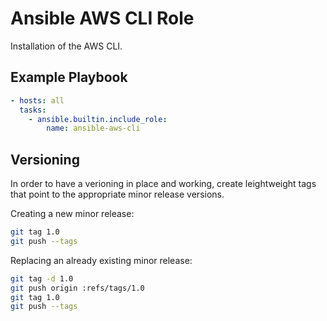 Ansible AWS CLI Role
====================

Installation of the AWS CLI.

## Example Playbook

```yaml
- hosts: all
  tasks:
    - ansible.builtin.include_role:
        name: ansible-aws-cli
```

## Versioning

In order to have a verioning in place and working, create leightweight tags that point to the appropriate minor release versions.

Creating a new minor release:

```bash
git tag 1.0
git push --tags
```

Replacing an already existing minor release:

```bash
git tag -d 1.0
git push origin :refs/tags/1.0
git tag 1.0
git push --tags
```
